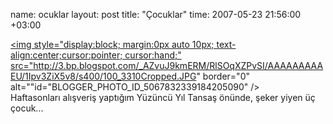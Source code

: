name: ocuklar
layout: post
title: "Çocuklar"
time: 2007-05-23 21:56:00 +03:00

<a onblur="try {parent.deselectBloggerImageGracefully();} catch(e) {}" href="http://3.bp.blogspot.com/_AZvuJ9kmERM/RlSOqXZPvSI/AAAAAAAAAEU/1Ipv3ZiX5v8/s1600-h/100_3310Cropped.JPG"><img style="display:block; margin:0px auto 10px; text-align:center;cursor:pointer; cursor:hand;" src="http://3.bp.blogspot.com/_AZvuJ9kmERM/RlSOqXZPvSI/AAAAAAAAAEU/1Ipv3ZiX5v8/s400/100_3310Cropped.JPG" border="0" alt=""id="BLOGGER_PHOTO_ID_5067832339184205090" /></a><br />Haftasonları alışveriş yaptığım Yüzüncü Yıl Tansaş önünde, şeker yiyen üç çocuk...
